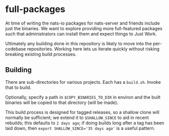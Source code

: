 full-packages
=============

At time of writing the nats-io packages for nats-server and friends include
just the binaries.  We want to explore providing more full-featured packages
such that administrators can install them and expect things to Just Work.

Ultimately any building done in this repository is likely to move into the
per-codebase repositories.  Working here lets us iterate quickly without
risking breaking existing build processes.

## Building

There are sub-directories for various projects.  Each has a `build.sh`.
Invoke that to build.

Optionally, specify a path in `$COPY_BINARIES_TO_DIR` in environ and the built
binaries will be copied to that directory (will be made).

This build process is designed for tagged releases, so a shallow clone will
normally be sufficient; we extend it to `$SHALLOW_SINCE` to aid in recent
rebuilds; this defaults to `2 days ago`; if doing builds long after a tag has
been laid down, then `export SHALLOW_SINCE='35 days ago'` is a useful pattern.

<!-- FIXME: also $COPY_PACKAGES_TO_DIR ?  Where do those go by default? -->
